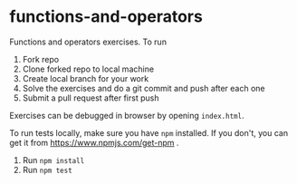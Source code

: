 # functions-and-operators

Functions and operators exercises. To run

1. Fork repo
2. Clone forked repo to local machine
3. Create local branch for your work
4. Solve the exercises and do a git commit and push after each one
5. Submit a pull request after first push

Exercises can be debugged in browser by opening `index.html`.

To run tests locally, make sure you have `npm` installed. If you don't, you can get it from https://www.npmjs.com/get-npm .

1. Run `npm install`
2. Run `npm test`

